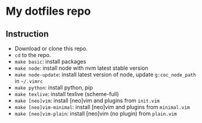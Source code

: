 # My dotfiles repo

## Instruction

- Download or clone this repo.
- `cd` to the repo.
- `make basic`: install packages
- `make node`: install node with nvm latest stable version
- `make node-update`: install latest version of node, update `g:coc_node_path` in `~/.vimrc`
- `make python`: install python, pip
- `make texlive`: install texlive (scheme-full)
- `make [neo]vim`: install [neo]vim and plugins from `init.vim`
- `make [neo]vim-minimal`: install [neo]vim and plugins from `minimal.vim`
- `make [neo]vim-plain`: install [neo]vim (no plugin) from `plain.vim`
